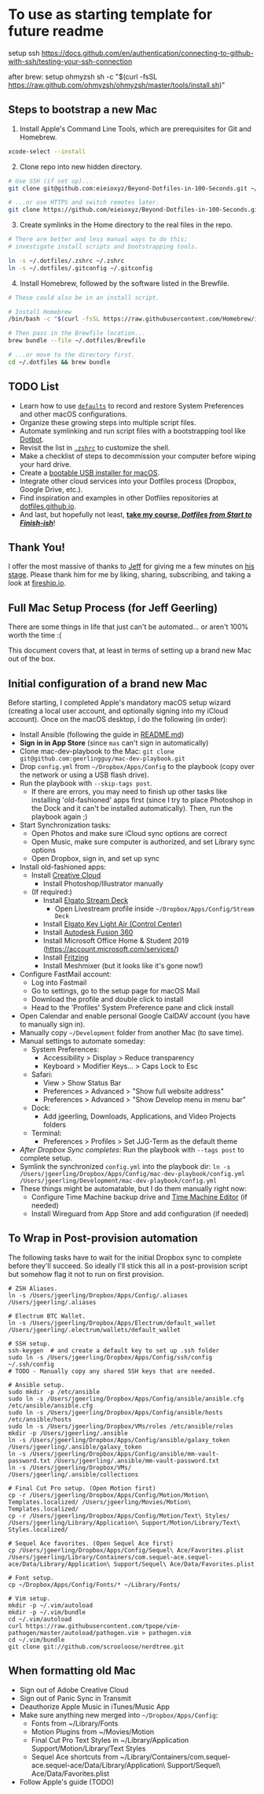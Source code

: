# To use as starting template for future readme

setup ssh https://docs.github.com/en/authentication/connecting-to-github-with-ssh/testing-your-ssh-connection 

after brew: setup ohmyzsh sh -c "$(curl -fsSL https://raw.github.com/ohmyzsh/ohmyzsh/master/tools/install.sh)"

## Steps to bootstrap a new Mac

1. Install Apple's Command Line Tools, which are prerequisites for Git and Homebrew.

```zsh
xcode-select --install
```


2. Clone repo into new hidden directory.

```zsh
# Use SSH (if set up)...
git clone git@github.com:eieioxyz/Beyond-Dotfiles-in-100-Seconds.git ~/.dotfiles

# ...or use HTTPS and switch remotes later.
git clone https://github.com/eieioxyz/Beyond-Dotfiles-in-100-Seconds.git ~/.dotfiles
```


3. Create symlinks in the Home directory to the real files in the repo.

```zsh
# There are better and less manual ways to do this;
# investigate install scripts and bootstrapping tools.

ln -s ~/.dotfiles/.zshrc ~/.zshrc
ln -s ~/.dotfiles/.gitconfig ~/.gitconfig
```


4. Install Homebrew, followed by the software listed in the Brewfile.

```zsh
# These could also be in an install script.

# Install Homebrew
/bin/bash -c "$(curl -fsSL https://raw.githubusercontent.com/Homebrew/install/HEAD/install.sh)"

# Then pass in the Brewfile location...
brew bundle --file ~/.dotfiles/Brewfile

# ...or move to the directory first.
cd ~/.dotfiles && brew bundle
```


## TODO List

- Learn how to use [`defaults`](https://macos-defaults.com/#%F0%9F%99%8B-what-s-a-defaults-command) to record and restore System Preferences and other macOS configurations.
- Organize these growing steps into multiple script files.
- Automate symlinking and run script files with a bootstrapping tool like [Dotbot](https://github.com/anishathalye/dotbot).
- Revisit the list in [`.zshrc`](.zshrc) to customize the shell.
- Make a checklist of steps to decommission your computer before wiping your hard drive.
- Create a [bootable USB installer for macOS](https://support.apple.com/en-us/HT201372).
- Integrate other cloud services into your Dotfiles process (Dropbox, Google Drive, etc.).
- Find inspiration and examples in other Dotfiles repositories at [dotfiles.github.io](https://dotfiles.github.io/).
- And last, but hopefully not least, [**take my course, *Dotfiles from Start to Finish-ish***](https://www.udemy.com/course/dotfiles-from-start-to-finish-ish/?referralCode=445BE0B541C48FE85276 "Learn Dotfiles from Start to Finish-ish on Udemy"
)!

## Thank You!

I offer the most massive of thanks to [Jeff](https://twitter.com/jeffdelaney23 "Follow Jeff Delaney on Twitter") for giving me a few minutes on [his stage](https://fireship.page.link/youtube "Fireship YouTube Channel"). Please thank him for me by liking, sharing, subscribing, and taking a look at [fireship.io](https://fireship.io/ "Build and ship 🔥 your app ⚡ faster").

## Full Mac Setup Process (for Jeff Geerling)

There are some things in life that just can't be automated... or aren't 100% worth the time :(

This document covers that, at least in terms of setting up a brand new Mac out of the box.

## Initial configuration of a brand new Mac

Before starting, I completed Apple's mandatory macOS setup wizard (creating a local user account, and optionally signing into my iCloud account). Once on the macOS desktop, I do the following (in order):

  - Install Ansible (following the guide in [README.md](README.md))
  - **Sign in in App Store** (since `mas` can't sign in automatically)
  - Clone mac-dev-playbook to the Mac: `git clone git@github.com:geerlingguy/mac-dev-playbook.git`
  - Drop `config.yml` from `~/Dropbox/Apps/Config` to the playbook (copy over the network or using a USB flash drive).
  - Run the playbook with `--skip-tags post`.
    - If there are errors, you may need to finish up other tasks like installing 'old-fashioned' apps first (since I try to place Photoshop in the Dock and it can't be installed automatically). Then, run the playbook again ;)
  - Start Synchronization tasks:
    - Open Photos and make sure iCloud sync options are correct
    - Open Music, make sure computer is authorized, and set Library sync options
    - Open Dropbox, sign in, and set up sync
  - Install old-fashioned apps:
    - Install [Creative Cloud](https://creativecloud.adobe.com/apps/download/creative-cloud)
      - Install Photoshop/Illustrator manually
    - (If required:)
      - Install [Elgato Stream Deck](https://www.elgato.com/en/downloads)
        - Open Livestream profile inside `~/Dropbox/Apps/Config/Stream Deck`
      - Install [Elgato Key Light Air (Control Center)](https://www.elgato.com/en/downloads)
      - Install [Autodesk Fusion 360](https://www.autodesk.com)
      - Install Microsoft Office Home & Student 2019 (https://account.microsoft.com/services/)
      - Install [Fritzing](https://fritzing.org/download/)
      - Install Meshmixer (but it looks like it's gone now!)
  - Configure FastMail account:
    - Log into Fastmail
    - Go to settings, go to the setup page for macOS Mail
    - Download the profile and double click to install
    - Head to the 'Profiles' System Preference pane and click install
  - Open Calendar and enable personal  Google CalDAV account (you have to manually sign in).
  - Manually copy `~/Development` folder from another Mac (to save time).
  - Manual settings to automate someday:
    - System Preferences:
      - Accessibility > Display > Reduce transparency
      - Keyboard > Modifier Keys... > Caps Lock to Esc
    - Safari:
      - View > Show Status Bar
      - Preferences > Advanced > "Show full website address"
      - Preferences > Advanced > "Show Develop menu in menu bar"
    - Dock:
      - Add jgeerling, Downloads, Applications, and Video Projects folders
    - Terminal:
      - Preferences > Profiles > Set JJG-Term as the default theme
  - _After Dropbox Sync completes_: Run the playbook with `--tags post` to complete setup.
  - Symlink the synchronized `config.yml` into the playbook dir: `ln -s /Users/jgeerling/Dropbox/Apps/Config/mac-dev-playbook/config.yml /Users/jgeerling/Development/mac-dev-playbook/config.yml`
  - These things might be automatable, but I do them manually right now:
    - Configure Time Machine backup drive and [Time Machine Editor](https://tclementdev.com/timemachineeditor/) (if needed)
    - Install Wireguard from App Store and add configuration (if needed)

## To Wrap in Post-provision automation

The following tasks have to wait for the initial Dropbox sync to complete before they'll succeed. So ideally I'll stick this all in a post-provision script but somehow flag it not to run on first provision.

```
# ZSH Aliases.
ln -s /Users/jgeerling/Dropbox/Apps/Config/.aliases /Users/jgeerling/.aliases

# Electrum BTC Wallet.
ln -s /Users/jgeerling/Dropbox/Apps/Electrum/default_wallet /Users/jgeerling/.electrum/wallets/default_wallet

# SSH setup.
ssh-keygen  # and create a default key to set up .ssh folder
sudo ln -s /Users/jgeerling/Dropbox/Apps/Config/ssh/config ~/.ssh/config
# TODO - Manually copy any shared SSH keys that are needed.

# Ansible setup.
sudo mkdir -p /etc/ansible
sudo ln -s /Users/jgeerling/Dropbox/Apps/Config/ansible/ansible.cfg /etc/ansible/ansible.cfg
sudo ln -s /Users/jgeerling/Dropbox/Apps/Config/ansible/hosts /etc/ansible/hosts
sudo ln -s /Users/jgeerling/Dropbox/VMs/roles /etc/ansible/roles
mkdir -p /Users/jgeerling/.ansible
ln -s /Users/jgeerling/Dropbox/Apps/Config/ansible/galaxy_token /Users/jgeerling/.ansible/galaxy_token
ln -s /Users/jgeerling/Dropbox/Apps/Config/ansible/mm-vault-password.txt /Users/jgeerling/.ansible/mm-vault-password.txt
ln -s /Users/jgeerling/Dropbox/VMs/ /Users/jgeerling/.ansible/collections

# Final Cut Pro setup. (Open Motion first)
cp -r /Users/jgeerling/Dropbox/Apps/Config/Motion/Motion\ Templates.localized/ /Users/jgeerling/Movies/Motion\ Templates.localized/
cp -r /Users/jgeerling/Dropbox/Apps/Config/Motion/Text\ Styles/ /Users/jgeerling/Library/Application\ Support/Motion/Library/Text\ Styles.localized/

# Sequel Ace favorites. (Open Sequel Ace first)
cp /Users/jgeerling/Dropbox/Apps/Config/Sequel\ Ace/Favorites.plist /Users/jgeerling/Library/Containers/com.sequel-ace.sequel-ace/Data/Library/Application\ Support/Sequel\ Ace/Data/Favorites.plist

# Font setup.
cp ~/Dropbox/Apps/Config/Fonts/* ~/Library/Fonts/

# Vim setup.
mkdir -p ~/.vim/autoload
mkdir -p ~/.vim/bundle
cd ~/.vim/autoload
curl https://raw.githubusercontent.com/tpope/vim-pathogen/master/autoload/pathogen.vim > pathogen.vim
cd ~/.vim/bundle
git clone git://github.com/scrooloose/nerdtree.git
```

## When formatting old Mac

  - Sign out of Adobe Creative Cloud
  - Sign out of Panic Sync in Transmit
  - Deauthorize Apple Music in iTunes/Music App
  - Make sure anything new merged into `~/Dropbox/Apps/Config`:
    - Fonts from ~/Library/Fonts
    - Motion Plugins from ~/Movies/Motion
    - Final Cut Pro Text Styles in ~/Library/Application Support/Motion/Library/Text Styles
    - Sequel Ace shortcuts from ~/Library/Containers/com.sequel-ace.sequel-ace/Data/Library/Application\ Support/Sequel\ Ace/Data/Favorites.plist
  - Follow Apple's guide (TODO)
